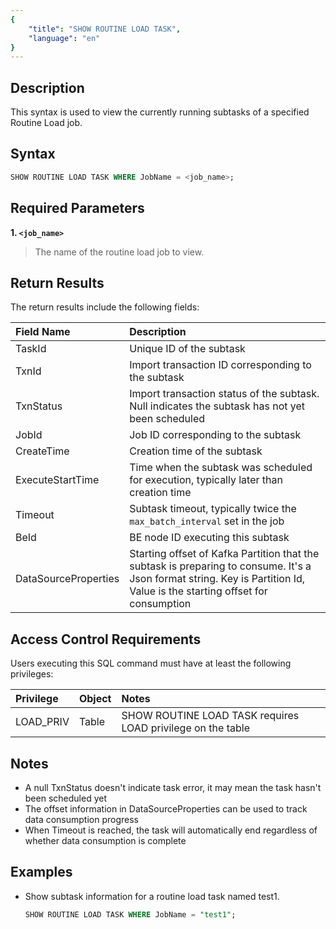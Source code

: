 ```yaml
---
{
    "title": "SHOW ROUTINE LOAD TASK",
    "language": "en"
}
---
```


## Description

This syntax is used to view the currently running subtasks of a specified Routine Load job.

## Syntax

```sql
SHOW ROUTINE LOAD TASK WHERE JobName = <job_name>;
```

## Required Parameters

**1. `<job_name>`**

> The name of the routine load job to view.

## Return Results

The return results include the following fields:

| Field Name           | Description                                                  |
| :------------------- | :---------------------------------------------------------- |
| TaskId               | Unique ID of the subtask                                     |
| TxnId                | Import transaction ID corresponding to the subtask           |
| TxnStatus            | Import transaction status of the subtask. Null indicates the subtask has not yet been scheduled |
| JobId                | Job ID corresponding to the subtask                          |
| CreateTime           | Creation time of the subtask                                 |
| ExecuteStartTime     | Time when the subtask was scheduled for execution, typically later than creation time |
| Timeout              | Subtask timeout, typically twice the `max_batch_interval` set in the job |
| BeId                 | BE node ID executing this subtask                            |
| DataSourceProperties | Starting offset of Kafka Partition that the subtask is preparing to consume. It's a Json format string. Key is Partition Id, Value is the starting offset for consumption |

## Access Control Requirements

Users executing this SQL command must have at least the following privileges:

| Privilege | Object | Notes |
| :-------- | :----- | :---- |
| LOAD_PRIV | Table | SHOW ROUTINE LOAD TASK requires LOAD privilege on the table |

## Notes

- A null TxnStatus doesn't indicate task error, it may mean the task hasn't been scheduled yet
- The offset information in DataSourceProperties can be used to track data consumption progress
- When Timeout is reached, the task will automatically end regardless of whether data consumption is complete

## Examples

- Show subtask information for a routine load task named test1.

    ```sql
    SHOW ROUTINE LOAD TASK WHERE JobName = "test1";
    ```